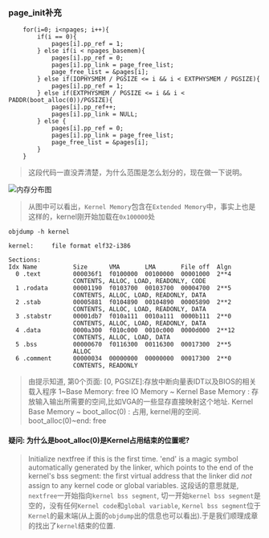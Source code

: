 ### page_init补充
```
	for(i=0; i<npages; i++){
		if(i == 0){
			pages[i].pp_ref = 1;
		} else if(i < npages_basemem){
			pages[i].pp_ref = 0;
			pages[i].pp_link = page_free_list;
			page_free_list = &pages[i];
		} else if(IOPHYSMEM / PGSIZE <= i && i < EXTPHYSMEM / PGSIZE){
			pages[i].pp_ref = 1;
		} else if(EXTPHYSMEM / PGSIZE <= i && i < PADDR(boot_alloc(0))/PGSIZE){
			pages[i].pp_ref++;
			pages[i].pp_link = NULL;
		} else {
			pages[i].pp_ref = 0;
			pages[i].pp_link = page_free_list;
			page_free_list = &pages[i];
		}
	}
```
> 这段代码一直没弄清楚，为什么范围是怎么划分的，现在做一下说明。

![内存分布图](/home/bill/Downloads/内存分布.png) 
> 从图中可以看出，`Kernel Memory`包含在`Extended Memory`中，事实上也是这样的，kernel刚开始加载在`0x100000`处
```
objdump -h kernel

kernel:     file format elf32-i386

Sections:
Idx Name          Size      VMA       LMA       File off  Algn
  0 .text         000036f1  f0100000  00100000  00001000  2**4
                  CONTENTS, ALLOC, LOAD, READONLY, CODE
  1 .rodata       00001190  f0103700  00103700  00004700  2**5
                  CONTENTS, ALLOC, LOAD, READONLY, DATA
  2 .stab         00005881  f0104890  00104890  00005890  2**2
                  CONTENTS, ALLOC, LOAD, READONLY, DATA
  3 .stabstr      00001db7  f010a111  0010a111  0000b111  2**0
                  CONTENTS, ALLOC, LOAD, READONLY, DATA
  4 .data         0000a300  f010c000  0010c000  0000d000  2**12
                  CONTENTS, ALLOC, LOAD, DATA
  5 .bss          00000670  f0116300  00116300  00017300  2**5
                  ALLOC
  6 .comment      00000034  00000000  00000000  00017300  2**0
                  CONTENTS, READONLY

```
> 由提示知道, 
> 第0个页面: [0, PGSIZE]:存放中断向量表IDT以及BIOS的相关载入程序
> 1~Base Memory:  free
> IO Memory ~ Kernel Base Memory : 存放输入输出所需要的空间,比如VGA的一些显存直接映射这个地址.
> Kernel Base Memory ~ boot_alloc(0) : 占用, kernel用的空间.
> boot_alloc(0)~end:  free
#### 疑问: 为什么是boot_alloc(0)是Kernel占用结束的位置呢?
> Initialize nextfree if this is the first time.
> 'end' is a magic symbol automatically generated by the linker,
>  which points to the end of the kernel's bss segment:
>  the first virtual address that the linker did *not* assign
>  to any kernel code or global variables.
这段话的意思就是, `nextfree`一开始指向`kernel bss segment`, 切一开始`kernel bss segment`是空的，没有任何`Kernel code`和`global variable`,
`Kernel bss segment`位于`Kernel`的最末端(从上面的`objdump`出的信息也可以看出).于是我们顺理成章的找出了`kernel`结束的位置. 

